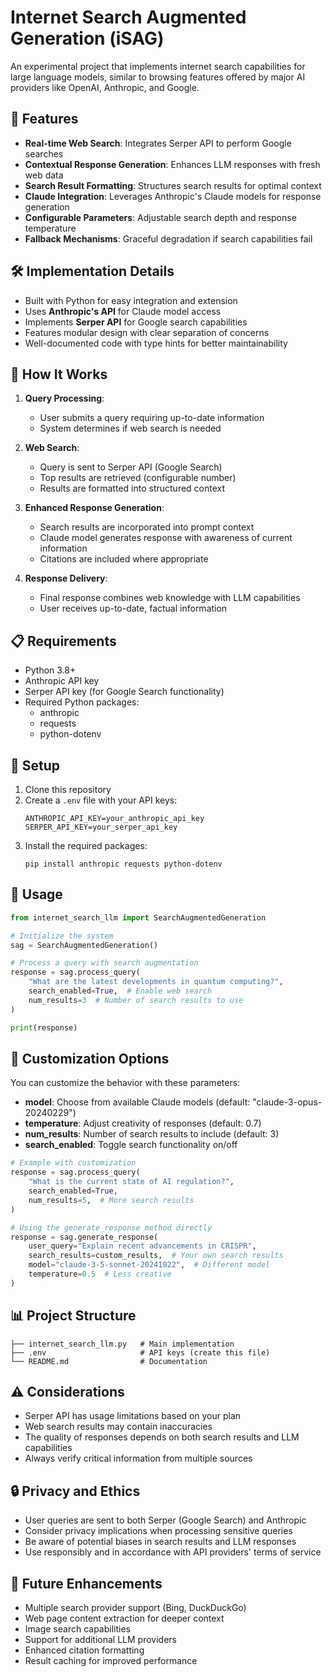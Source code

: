 # Internet Search Augmented Generation (iSAG)

An experimental project that implements internet search capabilities for large language models, similar to browsing features offered by major AI providers like OpenAI, Anthropic, and Google.

## 🚀 Features

- **Real-time Web Search**: Integrates Serper API to perform Google searches
- **Contextual Response Generation**: Enhances LLM responses with fresh web data
- **Search Result Formatting**: Structures search results for optimal context
- **Claude Integration**: Leverages Anthropic's Claude models for response generation
- **Configurable Parameters**: Adjustable search depth and response temperature
- **Fallback Mechanisms**: Graceful degradation if search capabilities fail

## 🛠️ Implementation Details

- Built with Python for easy integration and extension
- Uses **Anthropic's API** for Claude model access
- Implements **Serper API** for Google search capabilities
- Features modular design with clear separation of concerns
- Well-documented code with type hints for better maintainability

## 🧩 How It Works

1. **Query Processing**:

   - User submits a query requiring up-to-date information
   - System determines if web search is needed
2. **Web Search**:

   - Query is sent to Serper API (Google Search)
   - Top results are retrieved (configurable number)
   - Results are formatted into structured context
3. **Enhanced Response Generation**:

   - Search results are incorporated into prompt context
   - Claude model generates response with awareness of current information
   - Citations are included where appropriate
4. **Response Delivery**:

   - Final response combines web knowledge with LLM capabilities
   - User receives up-to-date, factual information

## 📋 Requirements

- Python 3.8+
- Anthropic API key
- Serper API key (for Google Search functionality)
- Required Python packages:
  - anthropic
  - requests
  - python-dotenv

## 🔧 Setup

1. Clone this repository
2. Create a `.env` file with your API keys:
   ```
   ANTHROPIC_API_KEY=your_anthropic_api_key
   SERPER_API_KEY=your_serper_api_key
   ```
3. Install the required packages:
   ```
   pip install anthropic requests python-dotenv
   ```

## 🚀 Usage

```python
from internet_search_llm import SearchAugmentedGeneration

# Initialize the system
sag = SearchAugmentedGeneration()

# Process a query with search augmentation
response = sag.process_query(
    "What are the latest developments in quantum computing?",
    search_enabled=True,  # Enable web search
    num_results=3  # Number of search results to use
)

print(response)
```

## 🔄 Customization Options

You can customize the behavior with these parameters:

- **model**: Choose from available Claude models (default: "claude-3-opus-20240229")
- **temperature**: Adjust creativity of responses (default: 0.7)
- **num_results**: Number of search results to include (default: 3)
- **search_enabled**: Toggle search functionality on/off

```python
# Example with customization
response = sag.process_query(
    "What is the current state of AI regulation?",
    search_enabled=True,
    num_results=5,  # More search results
)

# Using the generate_response method directly
response = sag.generate_response(
    user_query="Explain recent advancements in CRISPR",
    search_results=custom_results,  # Your own search results
    model="claude-3-5-sonnet-20241022",  # Different model
    temperature=0.5  # Less creative
)
```

## 📊 Project Structure

```
├── internet_search_llm.py   # Main implementation
├── .env                     # API keys (create this file)
└── README.md                # Documentation
```

## ⚠️ Considerations

- Serper API has usage limitations based on your plan
- Web search results may contain inaccuracies
- The quality of responses depends on both search results and LLM capabilities
- Always verify critical information from multiple sources

## 🔒 Privacy and Ethics

- User queries are sent to both Serper (Google Search) and Anthropic
- Consider privacy implications when processing sensitive queries
- Be aware of potential biases in search results and LLM responses
- Use responsibly and in accordance with API providers' terms of service

## 📝 Future Enhancements

- Multiple search provider support (Bing, DuckDuckGo)
- Web page content extraction for deeper context
- Image search capabilities
- Support for additional LLM providers
- Enhanced citation formatting
- Result caching for improved performance
